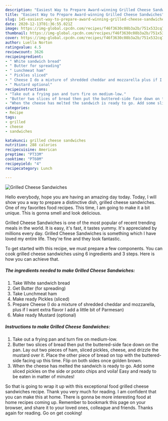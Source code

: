 ```yaml
---
description: "Easiest Way to Prepare Award-winning Grilled Cheese Sandwiches"
title: "Easiest Way to Prepare Award-winning Grilled Cheese Sandwiches"
slug: 145-easiest-way-to-prepare-award-winning-grilled-cheese-sandwiches
date: 2020-12-13T01:36:55.021Z
image: https://img-global.cpcdn.com/recipes/f46f3630c08b3a2b/751x532cq70/grilled-cheese-sandwiches-recipe-main-photo.jpg
thumbnail: https://img-global.cpcdn.com/recipes/f46f3630c08b3a2b/751x532cq70/grilled-cheese-sandwiches-recipe-main-photo.jpg
cover: https://img-global.cpcdn.com/recipes/f46f3630c08b3a2b/751x532cq70/grilled-cheese-sandwiches-recipe-main-photo.jpg
author: Luella Norton
ratingvalue: 4.5
reviewcount: 3626
recipeingredient:
- " White sandwich bread"
- " Butter for spreading"
- " Lunchmeat ham"
- " Pickles sliced"
- " Cheese I do a mixture of shredded cheddar and mozzarella plus if I want extra flavor I add a little bit of Parmesan"
- " Mustard optional"
recipeinstructions:
- "Take out a frying pan and turn fire on medium-low."
- "Butter two slices of bread then put the buttered-side face down on the pan. Lay out two pieces of ham, sliced pickles, cheese, and drizzle the mustard over it. Place the other piece of bread on top with the buttered-side facing up this time. Flip on both sides once golden brown."
- "When the cheese has melted the sandwich is ready to go. Add some sliced pickles on the side or potato chips and voila! Easy and ready to be eaten in matter of minutes!"
categories:
- Recipe
tags:
- grilled
- cheese
- sandwiches

katakunci: grilled cheese sandwiches 
nutrition: 288 calories
recipecuisine: American
preptime: "PT33M"
cooktime: "PT60M"
recipeyield: "4"
recipecategory: Lunch

---
```



![Grilled Cheese Sandwiches](https://img-global.cpcdn.com/recipes/f46f3630c08b3a2b/751x532cq70/grilled-cheese-sandwiches-recipe-main-photo.jpg)

Hello everybody, hope you are having an amazing day today. Today, I will show you a way to prepare a distinctive dish, grilled cheese sandwiches. One of my favorites food recipes. This time, I am going to make it a bit unique. This is gonna smell and look delicious.



Grilled Cheese Sandwiches is one of the most popular of recent trending meals in the world. It is easy, it's fast, it tastes yummy. It's appreciated by millions every day. Grilled Cheese Sandwiches is something which I have loved my entire life. They're fine and they look fantastic.


To get started with this recipe, we must prepare a few components. You can cook grilled cheese sandwiches using 6 ingredients and 3 steps. Here is how you can achieve that.

<!--inarticleads1-->

##### The ingredients needed to make Grilled Cheese Sandwiches:

1. Take  White sandwich bread
1. Get  Butter (for spreading)
1. Take  Lunchmeat ham
1. Make ready  Pickles (sliced)
1. Prepare  Cheese (I do a mixture of shredded cheddar and mozzarella, plus if I want extra flavor I add a little bit of Parmesan)
1. Make ready  Mustard (optional)




<!--inarticleads2-->

##### Instructions to make Grilled Cheese Sandwiches:

1. Take out a frying pan and turn fire on medium-low.
1. Butter two slices of bread then put the buttered-side face down on the pan. Lay out two pieces of ham, sliced pickles, cheese, and drizzle the mustard over it. Place the other piece of bread on top with the buttered-side facing up this time. Flip on both sides once golden brown.
1. When the cheese has melted the sandwich is ready to go. Add some sliced pickles on the side or potato chips and voila! Easy and ready to be eaten in matter of minutes!




So that is going to wrap it up with this exceptional food grilled cheese sandwiches recipe. Thank you very much for reading. I am confident that you can make this at home. There is gonna be more interesting food at home recipes coming up. Remember to bookmark this page on your browser, and share it to your loved ones, colleague and friends. Thanks again for reading. Go on get cooking!
